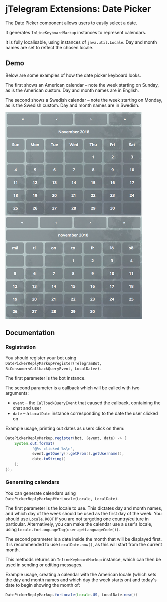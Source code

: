 # jTelegram Extensions: Date Picker

The Date Picker component allows users to easily select a date.

It generates `InlineKeyboardMarkup` instances to represent calendars.

It is fully localisable, using instances of `java.util.Locale`. Day and month names are set to reflect the chosen locale.

## Demo

Below are some examples of how the date picker keyboard looks.

The first shows an American calendar – note the week starting on Sunday, as is the American custom. Day and month names are in English.

The second shows a Swedish calendar – note the week starting on Monday, as is the Swedish custom. Day and month names are in Swedish.

![English](https://github.com/jTelegram/jTelegramBotAPI-ext/blob/master/jtelegrambotapi-ext-datepicker/assets/demo-en.png?raw=true)
![Swedish](https://github.com/jTelegram/jTelegramBotAPI-ext/blob/master/jtelegrambotapi-ext-datepicker/assets/demo-sv.png?raw=true)

## Documentation

### Registration

You should register your bot using `DatePickerReplyMarkup#register(TelegramBot, BiConsumer<CallbackQueryEvent, LocalDate>)`.

The first parameter is the bot instance.

The second parameter is a callback which will be called with two arguments:
* `event` – the `CallbackQueryEvent` that caused the callback, containing the chat and user
* `date` – a `LocalDate` instance corresponding to the date the user clicked on

Example usage, printing out dates as users click on them:

```java
DatePickerReplyMarkup.register(bot, (event, date) -> {
    System.out.format(
            "@%s clicked %s\n",
            event.getQuery().getFrom().getUsername(),
            date.toString()
    );
});
```

### Generating calendars

You can generate calendars using `DatePickerReplyMarkup#forLocale(Locale, LocalDate)`.

The first parameter is the locale to use. This dictates day and month names, and which day of the week should be used as the first day of the week. You should use `Locale.ROOT` if you are not targeting one country/culture in particular. Alternatively, you can make the calendar use a user's locale, using `Locale.forLanguageTag(user.getLanguageCode())`.

The second parameter is a date inside the month that will be displayed first. It is recommended to use `LocalDate.now()`, as this will start from the current month.

This methods returns an `InlineKeyboardMarkup` instance, which can then be used in sending or editing messages.

Example usage, creating a calendar with the American locale (which sets the day and month names and which day the week starts on) and today's date to begin showing the month of:

```java
DatePickerReplyMarkup.forLocale(Locale.US, LocalDate.now())
```
